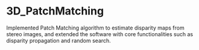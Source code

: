 # 3D_PatchMatching
Implemented Patch Matching algorithm to estimate disparity maps from stereo images, and extended the software with core functionalities such as disparity propagation and random search.
